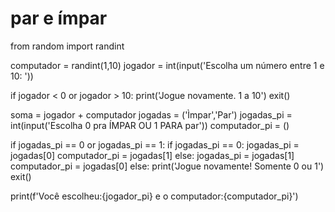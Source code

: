 # par e ímpar

from random import randint

computador = randint(1,10)
jogador = int(input('Escolha um número entre 1 e 10: '))

if jogador < 0 or jogador > 10:
    print('Jogue novamente. 1 a 10')
    exit()

soma = jogador + computador
jogadas = ('Ìmpar','Par')
jogadas_pi = int(input('Escolha 0 pra ÍMPAR OU 1 PARA par'))
computador_pi = ()

if jogadas_pi == 0 or jogadas_pi == 1:
    if jogadas_pi == 0:
        jogadas_pi = jogadas[0]
        computador_pi = jogadas[1]
    else:
        jogadas_pi = jogadas[1]
        computador_pi = jogadas[0]
else:
    print('Jogue novamente! Somente 0 ou 1')
    exit()

print(f'Você escolheu:{jogador_pi} e o computador:{computador_pi}')
